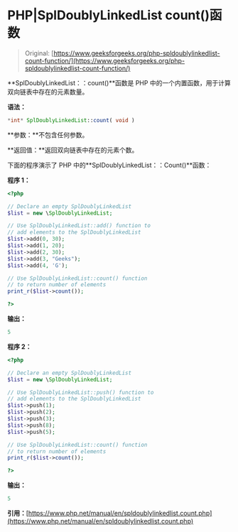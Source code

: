 # PHP|SplDoublyLinkedList count()函数

> Original: [https://www.geeksforgeeks.org/php-spldoublylinkedlist-count-function/](https://www.geeksforgeeks.org/php-spldoublylinkedlist-count-function/)

**SplDoublyLinkedList：：count()**函数是 PHP 中的一个内置函数，用于计算双向链表中存在的元素数量。

**语法：**

```php
*int* SplDoublyLinkedList::count( void )
```

**参数：**不包含任何参数。

**返回值：**返回双向链表中存在的元素个数。

下面的程序演示了 PHP 中的**SplDoublyLinkedList：：Count()**函数：

**程序 1：**

```php
<?php 

// Declare an empty SplDoublyLinkedList
$list = new \SplDoublyLinkedList;

// Use SplDoublyLinkedList::add() function to 
// add elements to the SplDoublyLinkedList
$list->add(0, 30);
$list->add(1, 20);
$list->add(2, 30);
$list->add(3, "Geeks");
$list->add(4, 'G');

// Use SplDoublyLinkedList::count() function
// to return number of elements
print_r($list->count());

?> 
```

**输出：**

```php
5

```

**程序 2：**

```php
<?php 

// Declare an empty SplDoublyLinkedList
$list = new \SplDoublyLinkedList;

// Use SplDoublyLinkedList::push() function to 
// add elements to the SplDoublyLinkedList
$list->push(1);
$list->push(2);
$list->push(3);
$list->push(8);
$list->push(5);

// Use SplDoublyLinkedList::count() function
// to return number of elements
print_r($list->count());

?> 
```

**输出：**

```php
5

```

**引用：**[https://www.php.net/manual/en/spldoublylinkedlist.count.php](https://www.php.net/manual/en/spldoublylinkedlist.count.php)